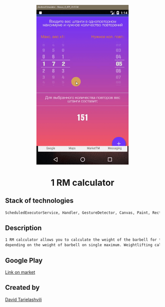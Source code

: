 <p align="center">
  <a href="https://github.com/DavidTavis/1RM" target="_blank">
    <img width="300"src="extras/1RM.gif">
  </a>
</p>
<h1 align="center">1 RM calculator</h1>


## Stack of technologies

```sh
ScheduledExecutorService, Handler, GestureDetector, Canvas, Paint, Rect, Vibrator, AudioManager
```

## Description

```bash
1 RM calculator allows you to calculate the weight of the barbell for the required number of repetitions, 
depending on the weight of barbell on single maximum. Weightlifting calculator. 
```

## Google Play
[Link on market](https://play.google.com/store/apps/details?id=com.picker.number&hl=ru)  

## Created by
[David Tarielashvili](https://www.facebook.com/profile.php?id=100004118055733&ref=bookmarks)
